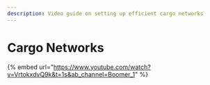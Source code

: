```yaml
---
description: Video guide on setting up efficient cargo networks
---
```


# Cargo Networks

{% embed url="https://www.youtube.com/watch?v=VrtokxdvQ9k&t=1s&ab_channel=Boomer_1" %}

